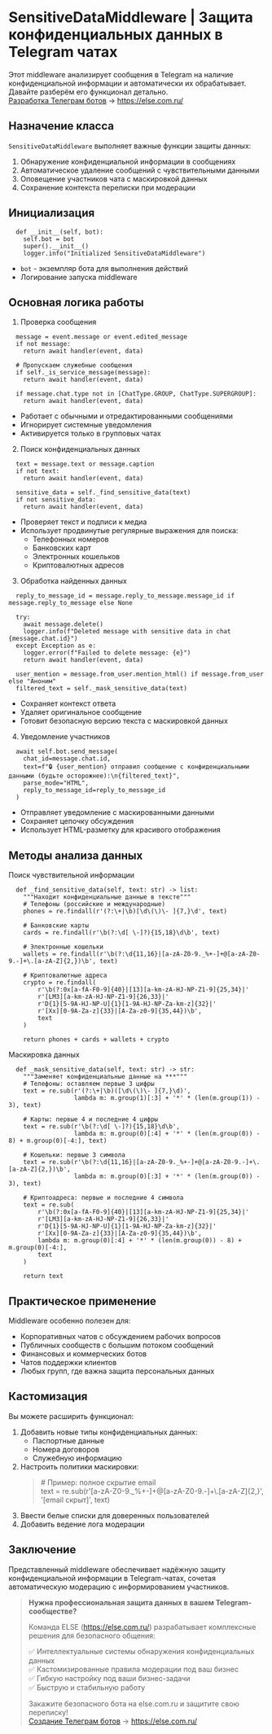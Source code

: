 # SensitiveDataMiddleware | Защита конфиденциальных данных в Telegram чатах
Этот middleware анализирует сообщения в Telegram на наличие конфиденциальной информации и автоматически их обрабатывает. Давайте разберём его функционал детально.
<br>
[Разработка Телеграм ботов](https://else.com.ru "Разработка Телеграм ботов") -> https://else.com.ru/

## Назначение класса
`SensitiveDataMiddleware` выполняет важные функции защиты данных:

<ol> 
    <li>Обнаружение конфиденциальной информации в сообщениях</li> 
    <li>Автоматическое удаление сообщений с чувствительными данными</li> 
    <li>Оповещение участников чата с маскировкой данных</li> 
    <li>Сохранение контекста переписки при модерации</li> 
</ol>
    
## Инициализация
```
  def __init__(self, bot):
    self.bot = bot
    super().__init__()
    logger.info("Initialized SensitiveDataMiddleware")
```


+ `bot` - экземпляр бота для выполнения действий</li>
+ Логирование запуска middleware</li>

## Основная логика работы
1. Проверка сообщения
```
  message = event.message or event.edited_message
  if not message:
    return await handler(event, data)

  # Пропускаем служебные сообщения
  if self._is_service_message(message):
    return await handler(event, data)

  if message.chat.type not in [ChatType.GROUP, ChatType.SUPERGROUP]:
    return await handler(event, data)
```
+ Работает с обычными и отредактированными сообщениями</li>
+ Игнорирует системные уведомления</li>
+ Активируется только в групповых чатах</li>

2. Поиск конфиденциальных данных
```
  text = message.text or message.caption
  if not text:
    return await handler(event, data)

  sensitive_data = self._find_sensitive_data(text)
  if not sensitive_data:
    return await handler(event, data)
```
<ul>
    <li>Проверяет текст и подписи к медиа</li>
    <li>
        Использует продвинутые регулярные выражения для поиска:
        <ul>
            <li>Телефонных номеров</li>
            <li>Банковских карт</li>
            <li>Электронных кошельков</li>
            <li>Криптовалютных адресов</li>
        </ul>
    </li>
</ul>

3. Обработка найденных данных
```
  reply_to_message_id = message.reply_to_message.message_id if message.reply_to_message else None

  try:
    await message.delete()
    logger.info(f"Deleted message with sensitive data in chat {message.chat.id}")
  except Exception as e:
    logger.error(f"Failed to delete message: {e}")
    return await handler(event, data)

  user_mention = message.from_user.mention_html() if message.from_user else "Аноним"
  filtered_text = self._mask_sensitive_data(text)
```
+ Сохраняет контекст ответа</li>
+ Удаляет оригинальное сообщение</li>
+ Готовит безопасную версию текста с маскировкой данных</li>

4. Уведомление участников
```
  await self.bot.send_message(
    chat_id=message.chat.id,
    text=f"🔒 {user_mention} отправил сообщение с конфиденциальными данными (будьте осторожнее):\n{filtered_text}",
    parse_mode="HTML",
    reply_to_message_id=reply_to_message_id
  )
```
+ Отправляет уведомление с маскированными данными</li>
+ Сохраняет цепочку обсуждения</li>
+ Использует HTML-разметку для красивого отображения</li>

## Методы анализа данных
Поиск чувствительной информации
```
  def _find_sensitive_data(self, text: str) -> list:
    """Находит конфиденциальные данные в тексте"""
    # Телефоны (российские и международные)
    phones = re.findall(r'(?:\+|\b)[\d\(\)\- ]{7,}\d', text)
    
    # Банковские карты
    cards = re.findall(r'\b(?:\d[ \-]?){15,18}\d\b', text)
    
    # Электронные кошельки
    wallets = re.findall(r'\b(?:\d{11,16}|[a-zA-Z0-9._%+-]+@[a-zA-Z0-9.-]+\.[a-zA-Z]{2,})\b', text)
    
    # Криптовалютные адреса
    crypto = re.findall(
        r'\b(?:0x[a-fA-F0-9]{40}|[13][a-km-zA-HJ-NP-Z1-9]{25,34}|'
        r'[LM3][a-km-zA-HJ-NP-Z1-9]{26,33}|'
        r'D{1}[5-9A-HJ-NP-U]{1}[1-9A-HJ-NP-Za-km-z]{32}|'
        r'[Xx][0-9A-Za-z]{33}|[A-Za-z0-9]{35,44})\b',
        text
    )
    
    return phones + cards + wallets + crypto
```

Маскировка данных
```
  def _mask_sensitive_data(self, text: str) -> str:
    """Заменяет конфиденциальные данные на ***"""
    # Телефоны: оставляем первые 3 цифры
    text = re.sub(r'(?:\+|\b)([\d\(\)\- ]{7,}\d)',
                  lambda m: m.group(1)[:3] + '*' * (len(m.group(1)) - 3), text)
    
    # Карты: первые 4 и последние 4 цифры
    text = re.sub(r'\b(?:\d[ \-]?){15,18}\d\b',
                  lambda m: m.group(0)[:4] + '*' * (len(m.group(0)) - 8) + m.group(0)[-4:], text)
    
    # Кошельки: первые 3 символа
    text = re.sub(r'\b(?:\d{11,16}|[a-zA-Z0-9._%+-]+@[a-zA-Z0-9.-]+\.[a-zA-Z]{2,})\b',
                  lambda m: m.group(0)[:3] + '*' * (len(m.group(0)) - 3), text)
    
    # Криптоадреса: первые и последние 4 символа
    text = re.sub(
        r'\b(?:0x[a-fA-F0-9]{40}|[13][a-km-zA-HJ-NP-Z1-9]{25,34}|'
        r'[LM3][a-km-zA-HJ-NP-Z1-9]{26,33}|'
        r'D{1}[5-9A-HJ-NP-U]{1}[1-9A-HJ-NP-Za-km-z]{32}|'
        r'[Xx][0-9A-Za-z]{33}|[A-Za-z0-9]{35,44})\b',
        lambda m: m.group(0)[:4] + '*' * (len(m.group(0)) - 8) + m.group(0)[-4:],
        text
    )
    
    return text
```

## Практическое применение
Middleware особенно полезен для:

+ Корпоративных чатов с обсуждением рабочих вопросов</li>
+ Публичных сообществ с большим потоком сообщений</li>
+ Финансовых и коммерческих ботов</li>
+ Чатов поддержки клиентов</li>
+ Любых групп, где важна защита персональных данных</li>

## Кастомизация
Вы можете расширить функционал:

<ol>
    <li>Добавить новые типы конфиденциальных данных:
        <ul>
            <li>Паспортные данные</li>
            <li>Номера договоров</li>
            <li>Служебную информацию</li>
        </ul>
    </li>
    <li>Настроить политики маскировки:
        <blockquote>
        # Пример: полное скрытие email <br>
        text = re.sub(r'[a-zA-Z0-9._%+-]+@[a-zA-Z0-9.-]+\.[a-zA-Z]{2,}', '[email скрыт]', text)
        </blockquote>
    </li>
    <li>Ввести белые списки для доверенных пользователей</li>
    <li>Добавить ведение лога модерации</li>
</ol>

## Заключение
Представленный middleware обеспечивает надёжную защиту конфиденциальной информации в Telegram-чатах, сочетая автоматическую модерацию с информированием участников.
<br>
<blockquote>
<b>Нужна профессиональная защита данных в вашем Telegram-сообществе?</b>

Команда ELSE (https://else.com.ru/) разрабатывает комплексные решения для безопасного общения:<br>

✅ Интеллектуальные системы обнаружения конфиденциальных данных<br>
✅ Кастомизированные правила модерации под ваш бизнес<br>
✅ Гибкую настройку под ваши бизнес-задачи<br>
✅ Быструю и стабильную работу<br>

Закажите безопасного бота на else.com.ru и защитите свою переписку!<br>
[Создание Телеграм ботов](https://else.com.ru "Разработка Телеграм ботов") -> https://else.com.ru/
</blockquote>